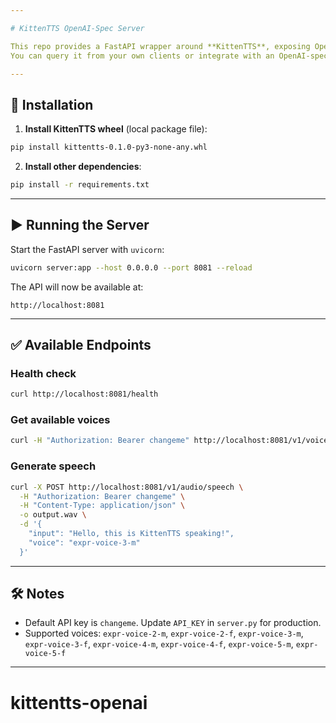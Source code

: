 ```yaml
---

# KittenTTS OpenAI-Spec Server

This repo provides a FastAPI wrapper around **KittenTTS**, exposing OpenAI-style endpoints for speech synthesis.
You can query it from your own clients or integrate with an OpenAI-spec web UI.

---
```


## 🚀 Installation

1. **Install KittenTTS wheel** (local package file):

```bash
pip install kittentts-0.1.0-py3-none-any.whl
```

2. **Install other dependencies**:

```bash
pip install -r requirements.txt
```

---

## ▶️ Running the Server

Start the FastAPI server with `uvicorn`:

```bash
uvicorn server:app --host 0.0.0.0 --port 8081 --reload
```

The API will now be available at:

```
http://localhost:8081
```

---

## ✅ Available Endpoints

### Health check

```bash
curl http://localhost:8081/health
```

### Get available voices

```bash
curl -H "Authorization: Bearer changeme" http://localhost:8081/v1/voices
```

### Generate speech

```bash
curl -X POST http://localhost:8081/v1/audio/speech \
  -H "Authorization: Bearer changeme" \
  -H "Content-Type: application/json" \
  -o output.wav \
  -d '{
    "input": "Hello, this is KittenTTS speaking!",
    "voice": "expr-voice-3-m"
  }'
```

---

## 🛠 Notes

* Default API key is `changeme`. Update `API_KEY` in `server.py` for production.
* Supported voices:
  `expr-voice-2-m`, `expr-voice-2-f`,
  `expr-voice-3-m`, `expr-voice-3-f`,
  `expr-voice-4-m`, `expr-voice-4-f`,
  `expr-voice-5-m`, `expr-voice-5-f`

---
# kittentts-openai
